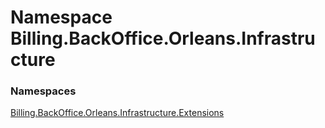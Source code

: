 # <a id="Billing_BackOffice_Orleans_Infrastructure"></a> Namespace Billing.BackOffice.Orleans.Infrastructure

### Namespaces

 [Billing.BackOffice.Orleans.Infrastructure.Extensions](Billing.BackOffice.Orleans.Infrastructure.Extensions.md)

